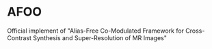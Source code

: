 # AFOO
Official implement of "Alias-Free Co-Modulated Framework for Cross-Contrast Synthesis and Super-Resolution of MR Images"
